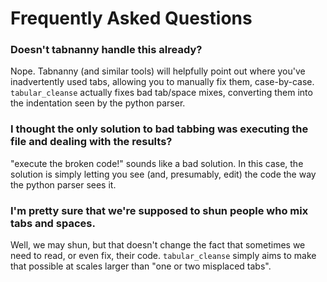 Frequently Asked Questions
==========================

### Doesn't tabnanny handle this already?

Nope. Tabnanny (and similar tools) will helpfully point out where
you've inadvertently used tabs, allowing you to manually fix them,
case-by-case. `tabular_cleanse` actually fixes bad tab/space mixes,
converting them into the indentation seen by the python parser.

### I thought the only solution to bad tabbing was executing the file and dealing with the results?

"execute the broken code!" sounds like a bad solution. In this case,
the solution is simply letting you see (and, presumably, edit) the
code the way the python parser sees it.

### I'm pretty sure that we're supposed to shun people who mix tabs and spaces.

Well, we may shun, but that doesn't change the fact that sometimes we
need to read, or even fix, their code. `tabular_cleanse` simply aims
to make that possible at scales larger than "one or two misplaced
tabs".

